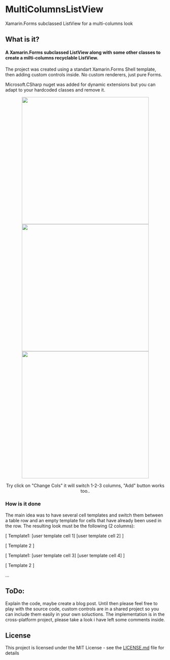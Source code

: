 # MultiColumnsListView
Xamarin.Forms subclassed ListView for a multi-columns look

## What is it?

#### A Xamarin.Forms subclassed ListView along with some other classes to create a milti-columns recyclable ListView.

The project was created using a standart Xamarin.Forms Shell template, then adding custom controls inside. 
No custom renderers, just pure Forms.

Microsoft.CSharp nuget was added for dynamic extensions but you can adapt to your hardcoded classes and remove it.

<p align="center">
  <img height="400" src="http://appomobi.com/images/git/Screenshot_1555775167.jpg">
  <img height="400" src="http://appomobi.com/images/git/Screenshot_1555760450.jpg">
  <img height="400" src="http://appomobi.com/images/git/Screenshot_1555776853.jpg">
</p>

<p align="center">
  Try click on "Change Cols" it will switch 1-2-3 columns, "Add" button works too..
</p>

### How is it done

The main idea was to have several cell templates and switch them between a table row and an empty template for cells that have already been used in the row. 
The resulting look must be the following (2 columns):

[ Template1: [user template cell 1] [user template cell 2] ]

[ Template 2 ]

[ Template1: [user template cell 3] [user template cell 4] ]

[ Template 2 ]

…

## ToDo: 

Explain the code, maybe create a blog post. 
Until then please feel free to play with the source code, custom controls are in a shared project  so you can include them easily in your own soluctions.
The implementation is in the cross-platform project, please take a look i have left some comments inside.

## License

This project is licensed under the MIT License - see the [LICENSE.md](LICENSE.md) file for details
